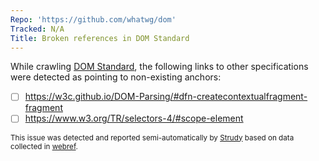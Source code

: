 ```yaml
---
Repo: 'https://github.com/whatwg/dom'
Tracked: N/A
Title: Broken references in DOM Standard
---
```


While crawling [DOM Standard](https://dom.spec.whatwg.org/), the following links to other specifications were detected as pointing to non-existing anchors:
* [ ] https://w3c.github.io/DOM-Parsing/#dfn-createcontextualfragment-fragment
* [ ] https://www.w3.org/TR/selectors-4/#scope-element

<sub>This issue was detected and reported semi-automatically by [Strudy](https://github.com/w3c/strudy/) based on data collected in [webref](https://github.com/w3c/webref/).</sub>
